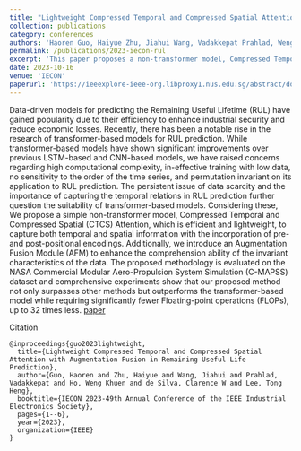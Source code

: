 ```yaml
---
title: "Lightweight Compressed Temporal and Compressed Spatial Attention with Augmentation Fusion in Remaining Useful Life Prediction"
collection: publications
category: conferences
authors: 'Haoren Guo, Haiyue Zhu, Jiahui Wang, Vadakkepat Prahlad, Weng Khuen Ho, Clarence W de Silva, Tong Heng Lee'
permalink: /publications/2023-iecon-rul
excerpt: 'This paper proposes a non-transformer model, Compressed Temporal and Compressed Spatial (CTCS) Attention, for predicting Remaining Useful Lifetime (RUL), addressing concerns with transformer-based models such as high computational complexity and ineffective handling of low data. The CTCS model efficiently captures temporal and spatial information with pre- and post-positional encodings, while an Augmentation Fusion Module (AFM) improves understanding of data invariances. Evaluated on the C-MAPSS dataset, the proposed model outperforms transformer-based methods in accuracy while reducing computational cost by up to 32 times fewer FLOPs.'
date: 2023-10-16
venue: 'IECON'
paperurl: 'https://ieeexplore-ieee-org.libproxy1.nus.edu.sg/abstract/document/10312336'
---
```


Data-driven models for predicting the Remaining Useful Lifetime (RUL) have gained popularity due to their efficiency to enhance industrial security and reduce economic losses. Recently, there has been a notable rise in the research of transformer-based models for RUL prediction. While transformer-based models have shown significant improvements over previous LSTM-based and CNN-based models, we have raised concerns regarding high computational complexity, in-effective training with low data, no sensitivity to the order of the time series, and permutation invariant on its application to RUL prediction. The persistent issue of data scarcity and the importance of capturing the temporal relations in RUL prediction further question the suitability of transformer-based models. Considering these, We propose a simple non-transformer model, Compressed Temporal and Compressed Spatial (CTCS) Attention, which is efficient and lightweight, to capture both temporal and spatial information with the incorporation of pre- and post-positional encodings. Additionally, we introduce an Augmentation Fusion Module (AFM) to enhance the comprehension ability of the invariant characteristics of the data. The proposed methodology is evaluated on the NASA Commercial Modular Aero-Propulsion System Simulation (C-MAPSS) dataset and comprehensive experiments show that our proposed method not only surpasses other methods but outperforms the transformer-based model while requiring significantly fewer Floating-point operations (FLOPs), up to 32 times less.
[paper](https://ieeexplore-ieee-org.libproxy1.nus.edu.sg/abstract/document/10312336)

Citation
```
@inproceedings{guo2023lightweight,
  title={Lightweight Compressed Temporal and Compressed Spatial Attention with Augmentation Fusion in Remaining Useful Life Prediction},
  author={Guo, Haoren and Zhu, Haiyue and Wang, Jiahui and Prahlad, Vadakkepat and Ho, Weng Khuen and de Silva, Clarence W and Lee, Tong Heng},
  booktitle={IECON 2023-49th Annual Conference of the IEEE Industrial Electronics Society},
  pages={1--6},
  year={2023},
  organization={IEEE}
}

```

